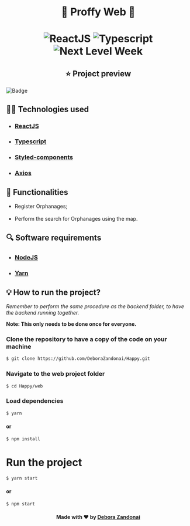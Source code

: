 <h1 align="center">🚀 Proffy Web 🚀</h1>

<h1 align=center>
  <div align=center>
  <img src="https://img.shields.io/badge/framework-reactjs-%234c87e6" alt="ReactJS"/>

  <img src="https://img.shields.io/badge/lang-typescript-success" alt="Typescript"/>

  <img src="https://img.shields.io/badge/madeIn-nlw%232-7159c1" alt="Next Level Week"/>
  <div>
</h1>

<h2 align=center>
  ⭐ Project preview
</h2>

![Badge](/github/web.gif)

<h2>
  👨‍💻 Technologies used
</h2>

<ul>
  <li><h3><a href="https://reactjs.org/">ReactJS</a></h3></li>
  <li><h3><a href="https://www.typescriptlang.org/">Typescript</a></h3></li>
  <li><h3><a href="https://styled-components.com/">Styled-components</a></h3></li>
  <li><h3><a href="https://github.com/axios/axios">Axios</a></h3></li>
</ul>

<h2>
  📄 Functionalities
</h2>

<ul>
  <li>Register Orphanages;</li>
  <br />
  <li>Perform the search for Orphanages using the map.</li>
</ul>

<h2>
  🔍 Software requirements
</h2>

<ul>
  <li><h3><a href="https://nodejs.org/pt-br/">NodeJS</a></h3></li>
  <li><h3><a href="https://yarnpkg.com/">Yarn</a></h3></li>
</ul>

<h2>
  💡 How to run the project?
</h2>

<em>Remember to perform the same procedure as the backend folder, to have the backend running together.</em>

**Note: This only needs to be done once for everyone.**

### Clone the repository to have a copy of the code on your machine

```bash
$ git clone https://github.com/DeboraZandonai/Happy.git
```

### Navigate to the web project folder

```bash
$ cd Happy/web
```

### Load dependencies

```bash
$ yarn
```

#### or

```bash
$ npm install
```

# Run the project

```bash
$ yarn start
```

#### or

```bash
$ npm start
```

<h4 align=center>Made with ❤️ by <a href="https://www.linkedin.com/in/debora-zandonai-4ab092195/">Debora Zandonai</a></h4>
